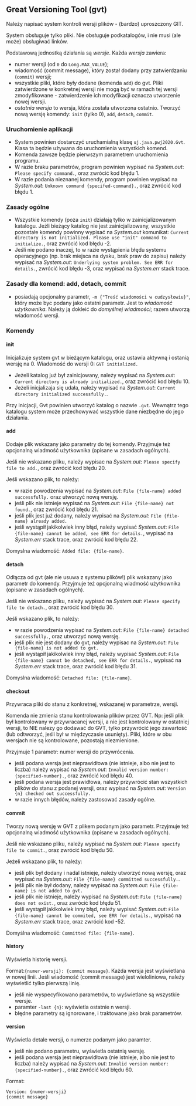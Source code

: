 ## Great Versioning Tool (gvt)

Należy napisać system kontroli wersji plików - (bardzo) uproszczony GIT.

System obsługuje tylko pliki. Nie obsługuje podkatalogów, i nie musi (ale może) obsługiwać linków.

Podstawową jednostką działania są *wersje*. Każda *wersja* zawiera:
- numer wersji (od `0` do `Long.MAX_VALUE`);
- wiadomość (commit message), który został dodany przy zatwierdzaniu (`commit`) wersji;
- wszystkie pliki, które były dodane (komenda `add`) do gvt. Pliki zatwierdzone w konkretnej wersji nie mogą być w ramach tej wersji zmodyfikowane - zatwierdzenie ich modyfikacji oznacza utworzenie nowej wersji.
- *ostatnia wersja* to wersja, która została utworzona ostatnio. Tworzyć nową wersję komendy: `init` (tylko 0), `add`, `detach`, `commit`. 

### Uruchomienie aplikacji
- System powinien dostarczyć uruchamialną klasę `uj.java.pwj2020.Gvt`. Klasa ta będzie używana do uruchomienia wszystkich komend.
- Komenda zawsze będzie pierwszym parametrem uruchomienia programu.
- W razie braku parametrów, program powinien wypisać na *System.out*: `Please specify command.`, oraz zwrócić kod błędu 1.
- W razie podania nieznanej komendy, program powinien wypisać na *System.out*: `Unknown command {specifed-command}.`, oraz zwrócić kod błędu 1.

### Zasady ogólne
- Wszystkie komendy (poza `init`) działają tylko w zainicjalizowanym katalogu. Jeżli bieżący katalog nie jest zainicjalizowany, wszystkie pozostałe komendy powinny wypisać na *System.out* komunikat: `Current directory is not initialized. Please use "init" command to initialize.`, oraz zwrócić kod błędu -2.
- Jeśli nie podano inaczej, to w razie wystąpienia błędu systemu operacyjnego (np. brak miejsca na dysku, brak praw do zapisu) należy wypisać na *System.out*: `Underlying system problem. See ERR for details.`, zwrócić kod błędu -3, oraz wypisać na *System.err* stack trace.

### Zasady dla komend: add, detach, commit
- posiadają opcjonalny parametr, `-m {"Treść wiadomości w cudzysłowiu}"`, który może byc podany jako ostatni parametr. Jest to *wiadomość użytkownika*. Należy ją dokleić do *domyślnej wiadmości*; razem utworzą wiadomość wersji.

### Komendy
#### init
Inicjalizuje system gvt w bieżącym katalogu, oraz ustawia aktywną i ostanią wersję na 0. Wiadomość do wersji 0: `GVT initialized.`

- Jeżeli katalog już był zainicjowany, należy wypisać na *System.out*: `Current directory is already initialized.`, oraz zwrócić kod błędu 10.
- Jeżeli inicjalizaja się udała, należy wypisać na *System.out*: `Current directory initialized successfully.`.

Przy inicjacji, Gvt powinien utworzyć katalog o nazwie `.gvt`. Wewnątrz tego katalogu system może przechowywać wszystkie dane niezbędne do jego działania.

#### add
Dodaje plik wskazany jako parametry do tej komendy. Przyjmuje też opcjonalną wiadmość użytkownika (opisane w zasadach ogólnych).

Jeśli nie wskazano pliku, należy wypisac na *System.out*: `Please specify file to add.`, oraz zwrócić kod błędu 20.

Jeśli wskazano plik, to należy:
- w razie powodzenia wypisać na *System.out*: `File {file-name} added successfully.` oraz utworzyć nową wersję.
- jeśli plik nie istnieje wypisać na *System.out*: `File {file-name} not found.`, oraz zwrócić kod błędu 21.
- jeśli plik jest już dodany, należy wypisać na *System.out*: `File {file-name} already added.`
- jeśli wystąpił jakikolwiek inny błąd, należy wypisać *System.out*: `File {file-name} cannot be added, see ERR for details.`, wypisać na *System.err* stack trace, oraz zwrócić kod błędu 22.

Domyslna wiadomość: `Added file: {file-name}`. 

#### detach
Odłącza od gvt (ale nie usuwa z systemu plików!) plik wskazany jako parametr do komendy. Przyjmuje też opcjonalną wiadmość użytkownika (opisane w zasadach ogólnych).

Jeśli nie wskazano pliku, należy wypisać na *System.out*: `Please specify file to detach.`, oraz zwrócić kod błędu 30.

Jeśli wskazano plik, to należy:
- w razie powodzenia wypisać na *System.out*: `File {file-name} detached successfully.`, oraz utworzyć nową wersję.
- jeśli plik nie jest dodany do gvt, należy wypisac na *System.out*: `File {file-name} is not added to gvt.`
- jeśli wystąpił jakikolwiek inny błąd, należy wypisać *System.out*: `File {file-name} cannot be detached, see ERR for details.`, wypisać na *System.err* stack trace, oraz zwrócić kod błędu 31.

Domyslna wiadomość: `Detached file: {file-name}`. 

#### checkout
Przywraca pliki do stanu z konkretnej, wskazanej w parametrze, wersji.

Komenda nie zmienia stanu kontrolowania plików przez GVT. Np: jeśli plik był kontrolowany w przywracanej wersji, a nie jest kontrolowany w ostatniej wersji, to NIE nalezy go dodawać do GVT, tylko przywrócić jego zawartość (lub odtworzyć, jeśli był w międzyczasie usunięty). Pliki, które w obu wersjach nie są kontrolowane, pozostają niezmienione.

Przyjmuje 1 parametr: numer wersji do przywrócenia.

- jeśli podana wersja jest nieprawidłowa (nie istnieje, albo nie jest to liczba) należy wypisać na *System.out*: `Invalid version number: {specified-number}.`, oraz zwrócić kod błędu 40.
- jeśli podana wersja jest prawidłowa, należy przywrócić stan wszystkich plików do stanu z podanej wersji, oraz wypisać na *System.out*: `Version {n} checked out successfully.`
- w razie innych błędów, należy zastosować zasady ogólne.

#### commit
Tworzy nową wersję w GVT z plikem podanym jako parametr. Przyjmuje też opcjonalną wiadmość użytkownika (opisane w zasadach ogólnych).

Jeśli nie wskazano pliku, należy wypisać na *System.out*: `Please specify file to commit.`, oraz zwrócić kod błędu 50.

Jeżeli wskazano plik, to należy:
- jeśli plik był dodany i nadal istnieje, należy utworzyć nową wersję, oraz wypisać na *System.out*: `File {file-name} committed successfully.`.
- jeśli plik nie był dodany, należy wypisać na *System.out*: `File {file-name} is not added to gvt.`
- jeśli plik nie istnieje, należy wypisać na *System.out*: `File {file-name} does not exist.`, oraz zwrócić kod błędu 51.
- jeśli wystąpił jakikolwiek inny błąd, należy wypisać *System.out*: `File {file-name} cannot be commited, see ERR for details.`, wypisać na *System.err* stack trace, oraz zwrócić kod -52.

Domyślna wiadomość: `Committed file: {file-name}`.

#### history
Wyświetla historię wersji. 

Format:`{numer-wersji}: {commit message}`. Każda wersja jest wyświetlana w nowej linii. Jeśli wiadomość (commit message) jest wieloliniowa, należy wyświetlić tylko pierwszą linię.

- jeśli nie wyspecyfikowano parametrów, to wyświetlane są wszystkie wersje.
- paramter `-last {n}`: wyświetla ostatnie n wersji.
- błędne parametry są ignorowane, i traktowane jako brak parametrów.

#### version
Wyświetla detale wersji, o numerze podanym jako paramter.

- jeśli nie podano parametru, wyświetla ostatnią wersję.
- jeśli podana wersja jest nieprawidłowa (nie istnieje, albo nie jest to liczba) należy wypisać na *System.out*: `Invalid version number: {specified-number}.`, oraz zwrócić kod błędu 60.

Format: 
```
Version: {numer-wersji}
{commit message}
```
